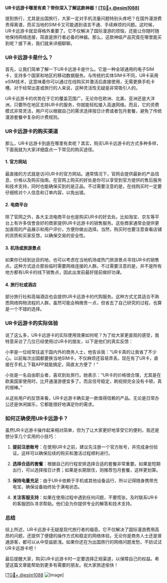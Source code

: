 **UR卡远游卡哪里有卖？带你深入了解这款神器！[[TG💪+ @esim1088](https://t.me/s/esim1088)]**

提到旅行，尤其是出国旅行，大家一定对手机流量问题特别头疼吧？在国外漫游费贵得离谱，而买当地的SIM卡又可能遇到语言不通、手续麻烦的问题。这时候，UR卡远游卡就显得格外重要了。它不仅解决了国际漫游的烦恼，还能让你随时随地保持网络连接，简直是旅行者必备的神器。那么，这款神级产品究竟在哪里能买到呢？接下来，我们就来详细聊聊。

### UR卡远游卡是什么？

首先，让我们简单了解一下UR卡远游卡是什么。它是一种全球通用的电子SIM卡，支持多个国家和地区的移动数据服务。与传统的实体SIM卡不同，UR卡采用eSIM技术，这意味着你可以通过在线购买并激活后直接使用，无需更换手机卡槽。对于经常出差或旅行的人来说，这种灵活性无疑是非常吸引人的。

UR卡远游卡的优势在于它的覆盖范围广。无论你在欧洲、北美、亚洲还是大洋洲，只要所在地区支持UR卡的服务，你就能轻松接入高速网络。而且，它的资费模式非常灵活，用户可以根据自己的需求选择按日计费或者包月套餐，避免了传统漫游套餐中复杂的计费规则。

### UR卡远游卡的购买渠道

那么，UR卡远游卡到底在哪里有卖呢？其实，购买UR卡远游卡的方式多种多样，下面我就为大家详细盘点一下常见的购买途径。

#### 1. 官方网站

最直接的方式就是访问UR卡的官方网站。通常情况下，官网会提供最新的产品信息、价格以及购买指南。在官网上购买的好处是你可以享受到官方提供的售后服务和技术支持，同时也能确保买到的是正品。不过需要注意的是，在线购买时一定要仔细核对个人信息和订单内容，以免出错。

#### 2. 电商平台

除了官网之外，各大主流电商平台也是购买UR卡的好去处。比如淘宝、京东等平台上有许多信誉良好的商家提供UR卡远游卡的销售服务。这些商家通常会提供更加直观的产品展示和用户评价，方便你做出选择。当然，购买时也要注意查看店铺的资质和买家反馈，以确保交易的安全性。

#### 3. 机场或旅游景点

如果你已经到达目的地，也可以考虑在当地机场或热门旅游景点寻找UR卡的销售点。这种方式适合那些临时需要网络连接的人群。不过需要注意的是，并不是所有地方都有UR卡的线下销售点，因此出发前最好提前做好功课。

#### 4. 旅行社或酒店

部分旅行社和高端酒店也会提供UR卡远游卡的代购服务。这种方式尤其适合不熟悉网络购物流程的人群。虽然可能会稍微贵一点，但省去了自己研究的过程，也算是一个不错的选择。

### UR卡远游卡的实际体验

说了这么多，UR卡远游卡的实际使用效果如何呢？为了给大家更直观的感受，我特意采访了几位已经使用过UR卡的朋友，以下是他们的真实反馈：

小李是一位经常往返于国内外的商务人士，他告诉我：“UR卡真的让我省了不少心。以前每次出国都要换当地SIM卡，不仅麻烦还容易弄丢。现在有了UR卡，直接在手机上下载APP就能搞定，简直太方便了！”

小张是一名自由职业者，喜欢到处旅行。她表示：“UR卡的价格很合理，尤其是在欧美国家使用时，比开通漫游便宜多了。而且信号稳定，刷视频完全没有卡顿，真的很棒。”

从这些用户的反馈来看，UR卡远游卡确实是一款值得信赖的产品。无论是日常办公还是休闲娱乐，它都能很好地满足你的需求。

### 如何正确使用UR卡远游卡？

虽然UR卡远游卡操作起来相对简单，但为了让大家更好地享受它的便利，我还是想分享几个实用的小技巧：

1. **提前注册账号**：在使用UR卡之前，建议先注册一个官方账号，并完成身份验证。这样可以确保后续的购买和激活过程顺利进行。
   
2. **选择合适的套餐**：根据自己的行程安排选择合适的套餐非常重要。如果是短期出行，可以选择按日计费；如果是长期居住，则推荐包月套餐，这样更划算。

3. **保持电量充足**：由于UR卡依赖于手机或其他设备运行，所以记得随身携带充电宝，确保设备始终处于满电状态。

4. **关注客服支持**：如果在使用过程中遇到任何问题，不要慌张，及时联系UR卡的客服团队寻求帮助。他们会为你提供专业的解答和技术支持。

### 总结

综上所述，UR卡远游卡无疑是现代旅行者的福音。它不仅解决了国际漫游费用高昂的问题，还提供了便捷的操作方式和稳定的网络体验。无论你是商务人士还是普通游客，都可以从中受益匪浅。如果你还在为出国旅行的网络问题发愁，不妨试试UR卡远游卡吧！

最后提醒大家，购买UR卡远游卡时一定要选择正规渠道，以保障自己的权益。希望这篇文章能帮助到更多有需要的朋友。祝大家旅途愉快！

[[TG💪+ @esim1088](https://t.me/s/esim1088) ![Image](https://i.postimg.cc/4NQfJmqS/Snipaste-2025-05-13-00-14-12.png)]